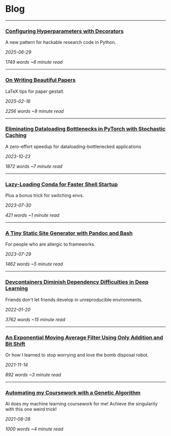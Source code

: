 # Blog

---

### [Configuring Hyperparameters with Decorators](args)

A new pattern for hackable research code in Python.

_2025-06-29_

_1749 words ~6 minute read_

---

### [On Writing Beautiful Papers](latex)

LaTeX tips for paper gestalt.

_2025-02-16_

_2256 words ~9 minute read_

---

### [Eliminating Dataloading Bottlenecks in PyTorch with Stochastic Caching](dataloaders)

A zero-effort speedup for dataloading-bottlenecked applications

_2023-10-23_

_1872 words ~7 minute read_

---

### [Lazy-Loading Conda for Faster Shell Startup](conda)

Plus a bonus trick for switching envs.

_2023-07-30_

_421 words ~1 minute read_

---

### [A Tiny Static Site Generator with Pandoc and Bash](pandoc)

For people who are allergic to frameworks.

_2023-07-29_

_1462 words ~5 minute read_

---

### [Devcontainers Diminish Dependency Difficulties in Deep Learning](devcontainers)

Friends don't let friends develop in unreproducible environments.

_2022-01-20_

_3762 words ~15 minute read_

---

### [An Exponential Moving Average Filter Using Only Addition and Bit Shift](filters)

Or how I learned to stop worrying and love the bomb disposal robot.

_2021-11-14_

_892 words ~3 minute read_

---

### [Automating my Coursework with a Genetic Algorithm](genetic-algo)

AI does my machine learning coursework for me! Achieve the singularity with this one weird trick!

_2021-08-28_

_1000 words ~4 minute read_
